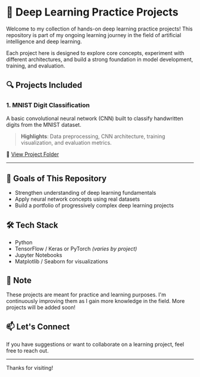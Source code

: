 # 🧠 Deep Learning Practice Projects

Welcome to my collection of hands-on deep learning practice projects! This repository is part of my ongoing learning journey in the field of artificial intelligence and deep learning.

Each project here is designed to explore core concepts, experiment with different architectures, and build a strong foundation in model development, training, and evaluation.

## 🔍 Projects Included

### 1. MNIST Digit Classification
A basic convolutional neural network (CNN) built to classify handwritten digits from the MNIST dataset.  
> **Highlights**: Data preprocessing, CNN architecture, training visualization, and evaluation metrics.

📂 [View Project Folder](./MNIST-digit-classification)

---

## 🚀 Goals of This Repository

- Strengthen understanding of deep learning fundamentals
- Apply neural network concepts using real datasets
- Build a portfolio of progressively complex deep learning projects

## 🛠️ Tech Stack

- Python  
- TensorFlow / Keras or PyTorch *(varies by project)*  
- Jupyter Notebooks  
- Matplotlib / Seaborn for visualizations

## 📌 Note

These projects are meant for practice and learning purposes. I'm continuously improving them as I gain more knowledge in the field. More projects will be added soon!

## 📫 Let's Connect

If you have suggestions or want to collaborate on a learning project, feel free to reach out.

---

Thanks for visiting!
